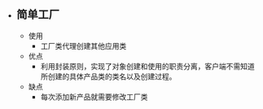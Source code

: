 - ## 简单工厂
	- 使用
		- 工厂类代理创建其他应用类
	- 优点
		- 利用封装原则，实现了对象创建和使用的职责分离，客户端不需知道所创建的具体产品类的类名以及创建过程。
	- 缺点
		- 每次添加新产品就需要修改工厂类